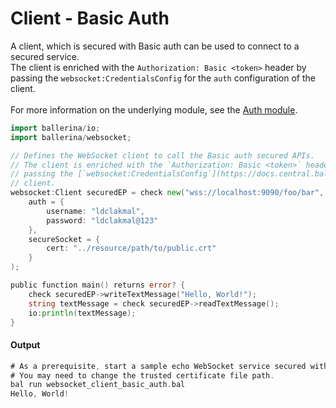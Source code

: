 # Client - Basic Auth

 A client, which is secured with Basic auth can be used to connect to
 a secured service.<br/>
 The client is enriched with the `Authorization: Basic <token>` header by
 passing the `websocket:CredentialsConfig` for the `auth` configuration of the
 client.<br/><br/>
 For more information on the underlying module,
 see the [Auth module](https:docs.central.ballerina.io/ballerina/auth/latest/).

```go
import ballerina/io;
import ballerina/websocket;

// Defines the WebSocket client to call the Basic auth secured APIs.
// The client is enriched with the `Authorization: Basic <token>` header by
// passing the [`websocket:CredentialsConfig`](https://docs.central.ballerina.io/ballerina/websocket/latest/records/CredentialsConfig) for the `auth` configuration of the
// client.
websocket:Client securedEP = check new("wss://localhost:9090/foo/bar",
    auth = {
        username: "ldclakmal",
        password: "ldclakmal@123"
    },
    secureSocket = {
        cert: "../resource/path/to/public.crt"
    }
);

public function main() returns error? {
    check securedEP->writeTextMessage("Hello, World!");
    string textMessage = check securedEP->readTextMessage();
    io:println(textMessage);
}
```

#### Output

```go
# As a prerequisite, start a sample echo WebSocket service secured with Basic Auth.
# You may need to change the trusted certificate file path.
bal run websocket_client_basic_auth.bal
Hello, World!
```